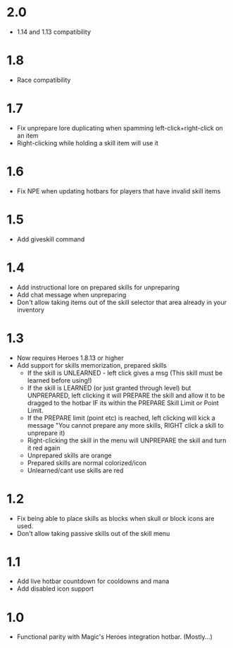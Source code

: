 
# 2.0

 - 1.14 and 1.13 compatibility

# 1.8

 - Race compatibility

# 1.7

 - Fix unprepare lore duplicating when spamming left-click+right-click on an item
 - Right-clicking while holding a skill item will use it

# 1.6

 - Fix NPE when updating hotbars for players that have invalid skill items

# 1.5

 - Add giveskill command

# 1.4

 - Add instructional lore on prepared skills for unpreparing
 - Add chat message when unpreparing
 - Don't allow taking items out of the skill selector that area already in your inventory

# 1.3

 - Now requires Heroes 1.8.13 or higher
 - Add support for skills memorization, prepared skills
   - If the skill is UNLEARNED - left click gives a msg (This skill must be learned before using!)
   - If the skill is LEARNED (or just granted through level) but UNPREPARED, left clicking it will PREPARE the skill and allow it to be dragged to the hotbar IF its within the PREPARE Skill Limit or Point Limit.
   - If the PREPARE limit (point etc) is reached, left clicking will kick a message "You cannot prepare any more skills, RIGHT click a skill to unprepare it)
   - Right-clicking the skill in the menu will UNPREPARE the skill and turn it red again
   - Unprepared skills are orange
   - Prepared skills are normal colorized/icon
   - Unlearned/cant use skills are red

# 1.2

 - Fix being able to place skills as blocks when skull or block icons are used.
 - Don't allow taking passive skills out of the skill menu

# 1.1

 - Add live hotbar countdown for cooldowns and mana
 - Add disabled icon support
  
# 1.0

 - Functional parity with Magic's Heroes integration hotbar. (Mostly...)
